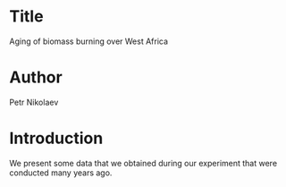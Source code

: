 # Title 
Aging of biomass burning over West Africa

# Author
Petr Nikolaev

# Introduction
We present some data that we obtained during our experiment that were conducted many years ago.
